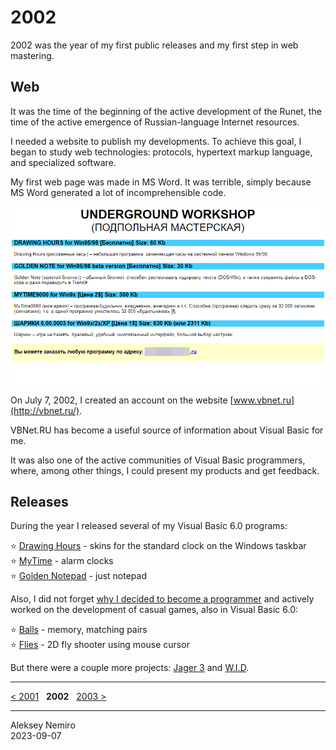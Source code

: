 # 2002

2002 was the year of my first public releases and my first step in web mastering.

## Web

It was the time of the beginning of the active development of the Runet, the time of the active emergence of Russian-language Internet resources.

I needed a website to publish my developments. To achieve this goal, I began to study web technologies: protocols, hypertext markup language, and specialized software.

My first web page was made in MS Word. It was terrible, simply because MS Word generated a lot of incomprehensible code.

![My first web page](assets/uw.png)

On July 7, 2002, I created an account on the website [www.vbnet.ru](http://vbnet.ru/).

VBNet.RU has become a useful source of information about Visual Basic for me.

It was also one of the active communities of Visual Basic programmers, where, among other things, I could present my products and get feedback.

## Releases

During the year I released several of my Visual Basic 6.0 programs:

:star: [Drawing Hours](assets/drawing_hours.md) - skins for the standard clock on the Windows taskbar  
:star: [MyTime](assets/mytime.md) - alarm clocks  
:star: [Golden Notepad](assets/notepad.md) - just notepad

Also, I did not forget [why I decided to become a programmer](../1998) and actively worked on the development of casual games, also in Visual Basic 6.0:

:star: [Balls](assets/balls.md) - memory, matching pairs  
:star: [Flies](assets/flies.md) - 2D fly shooter using mouse cursor

But there were a couple more projects: [Jager 3](assets/jager3) and [W.I.D](assets/wid).

---
[< 2001](/2001) &nbsp; **2002** &nbsp; [2003 >](/2003)

---
Aleksey Nemiro  
2023-09-07
